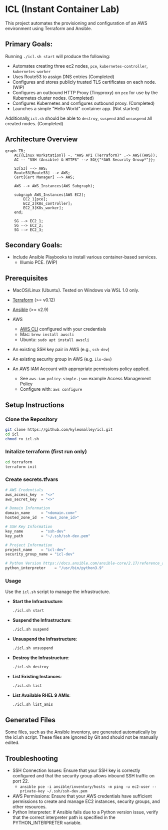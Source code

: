 # ICL (Instant Container Lab)

This project automates the provisioning and configuration of an AWS environment using Terraform and Ansible.

## Primary Goals:
Running `./icl.sh start` will produce the following:

- Automates creating three ec2 nodes, `pce`, `kubernetes-controller`, `kubernetes-worker`
- Uses Route53 to assign DNS entries (Completed)
- Configures and stores publicly trusted TLS certificates on each node. (WIP)
- Configures an outbound HTTP Proxy (Tinyproxy) on `pce` for use by the Kubernetes cluster nodes. (Completed)
- Configures Kubernetes and configures outbound proxy. (Completed)
- Launches a simple "Hello World" container app. (Not started)

Additionally,`icl.sh` should be able to `destroy`, `suspend` and `unsuspend` all created nodes. (Completed)

## Architecture Overview
```mermaid 
graph TB;
    AC{{Linux Workstation}} -. "AWS API (Terraform)" .-> AWS((AWS));
    AC -- "SSH (Ansible) & HTTPS" --> SG{{"*AWS Security Group*"}};

    S3[S3] --> AWS;
    Route53[Route53] --> AWS;
    Cert[Cert Manager] --> AWS;

    AWS --> AWS_Instances(AWS Subgraph);

    subgraph AWS_Instances[AWS EC2];
        EC2_1[pce];
        EC2_2[K8s_controller];
        EC2_3[K8s_worker];
    end;
    
    SG --> EC2_1;
    SG --> EC2_2;
    SG --> EC2_3;
```
## Secondary Goals:
 - Include Ansible Playbooks to install various container-based services.
    - Illumio PCE. (WIP)

## Prerequisites

- MacOS/Linux (Ubuntu). Tested on Windows via WSL 1.0 only.
- [Terraform](https://www.terraform.io/downloads) (>= v0.12)
- [Ansible](https://docs.ansible.com/ansible/latest/installation_guide/intro_installation.html) (>= v2.9)

- AWS
    - [AWS CLI](https://aws.amazon.com/cli/) configured with your credentials
    - Mac: `brew install awscli`
    - Ubuntu: `sudo apt install awscli`

- An existing SSH key pair in AWS (e.g., `ssh-dev`)
- An existing security group in AWS (e.g. `ilo-dev`)
- An AWS IAM Account with appropriate permissions policy applied.
    - See `aws-iam-policy-simple.json` example Access Management Policy
    - Configure with: `aws configure`
## Setup Instructions

### Clone the Repository

```bash
git clone https://github.com/kyleomalley/icl.git
cd icl
chmod +x icl.sh
```

### Initalize terraform (first run only)
```bash
cd terraform
terraform init
```


### Create secrets.tfvars

```secrets.tfvars
# AWS Credentials
aws_access_key  = "<>"
aws_secret_key  = "<>"

# Domain Information
domain_name     = "<domain.com>"
hosted_zone_id  = "<aws_zone_id>"

# SSH Key Information
key_name        = "ssh-dev"
key_path        = "~/.ssh/ssh-dev.pem"

# Project Information
project_name    = "icl-dev"
security_group_name = "icl-dev"

# Python Version https://docs.ansible.com/ansible-core/2.17/reference_appendices/interpreter_discovery.html
python_interpreter    = "/usr/bin/python3.9"
```

### Usage

Use the `icl.sh` script to manage the infrastructure.

- **Start the Infrastructure**:

    ```bash
    ./icl.sh start
    ```

- **Suspend the Infrastructure**:

    ```bash
    ./icl.sh suspend
    ```

- **Unsuspend the Infrastructure**:

    ```bash
    ./icl.sh unsuspend
    ```

- **Destroy the Infrastructure**:

    ```bash
    ./icl.sh destroy
    ```

- **List Existing Instances**:

    ```bash
    ./icl.sh list
    ```

- **List Available RHEL 9 AMIs**:

    ```bash
    ./icl.sh list_amis
    ```

## Generated Files

Some files, such as the Ansible inventory, are generated automatically by the icl.sh script. These files are ignored by Git and should not be manually edited.

## Troubleshooting

- SSH Connection Issues: Ensure that your SSH key is correctly configured and that the security group allows inbound SSH traffic on port 22.
    - `ansible pce -i ansible/inventory/hosts -m ping -u ec2-user --private-key ~/.ssh/ssh-dev.pem`
- AWS Permissions: Ensure that your AWS credentials have sufficient permissions to create and manage EC2 instances, security groups, and other resources.
- Python Interpreter: If Ansible fails due to a Python version issue, verify that the correct interpreter path is specified in the PYTHON_INTERPRETER variable.
